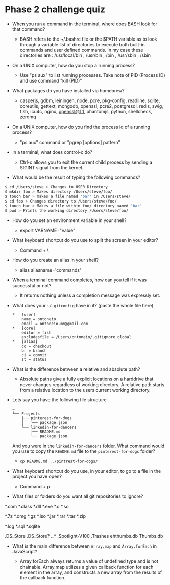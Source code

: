 # Phase 2 challenge quiz


- When you run a command in the terminal, where does BASH look for that command?
    *   BASH refers to the ~/.bashrc file or the $PATH variable as to look through a variable list of directories to execute both built-in commands and user defined commands. In my case these directories are : /usr/local/bin , /usr/bin , /bin , /usr/sbin , /sbin

- On a UNIX computer, how do you stop a running process?
    *   Use "ps aux" to list running processes. Take note of PID (Process ID) and use command "kill (PID)"

- What packages do you have installed via homebrew?
    *   casperjs, gdbm,	leiningen, node, pcre, pkg-config,	readline, sqlite, coreutils, gettext, mongodb, openssl,	pcre2, postgresql, redis, swig, fish, icu4c, nginx,	openssl@1.1, phantomjs,	python,	shellcheck,	zeromq

- On a UNIX computer, how do you find the process id of a running process?
    *   "ps aux" command or "pgrep [options] pattern"

- In a terminal, what does control-c do?
    *   Ctrl-c allows you to exit the current child process by sending a SIGINT signal from the kernel.

- What would be the result of typing the following commands?
```sh
$ cd /Users/steve > Changes to USER Directory
$ mkdir foo > Makes directory /Users/steve/foo/
$ touch bar > makes a file named 'bar' in /Users/steve/
$ cd foo > Changes directory to /Users/steve/foo/
$ touch bar > Makes a file within foo/ directory named 'bar'
$ pwd > Prints the working directory /Users/steve/foo/
```
- How do you set an environment variable in your shell?
    * export VARNAME="value"

- What keyboard shortcut do you use to split the screen in 
your editor?
    *   Command + \

- How do you create an alias in your shell?
    *   alias aliasname='commands'

- When a terminal command completes, how can you tell if it was successful or not?
    *   It returns nothing unless a completion message was expressly set.

- What does your `~/.gitconfig` have in it? (paste the whole file here)
    ```
    *   [user]
        name = ontoneio
        email = ontoneio.mm@gmail.com
    *   [core]
        editor = fish
        excludesfile = /Users/ontoneio/.gitignore_global
    *   [alias]
        co = checkout
        br = branch
        ci = commit
        st = status

    ```

- What is the difference between a relative and absolute path?
    *   Absolute paths give a fully explicit locations on a harddrive that never changes regardless of working directory. A relative path starts from a relative location to the users current working directory.

- Lets say you have the following file structure

  ```
  ~
  └── Projects
      ├── pinterest-for-dogs
      │   └── package.json
      └── linkedin-for-dancers
          ├── README.md
          └── package.json
  ```

  And you were in the `linkedin-for-dancers` folder. What command would you use to copy the `README.md` file to the `pinterest-for-dogs` folder?

    * ``` cp README.md ../pintrest-for-dogs/ ```

- What keyboard shortcut do you use, in your editor, to go to a file in the project you have open?
    *   Command + p

- What files or folders do you want all git repositories to ignore?

*.com
*.class
*.dll
*.exe
*.o
*.so

*.7z
*.dmg
*.gz
*.iso
*.jar
*.rar
*.tar
*.zip

*.log
*.sql
*.sqlite

.DS_Store
.DS_Store?
._*
.Spotlight-V100
.Trashes
ehthumbs.db
Thumbs.db


- What is the main difference between `Array.map` and `Array.forEach` in JavaScript?

    *   Array.forEach always returns a value of undefined type and is not chainable. Array.map utilizes a given callback function for each element in the array, and constructs a new array from the results of the callback function.
